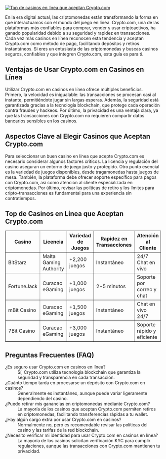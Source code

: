 [![Top de casinos en línea que aceptan Crypto.com](https://123-caf.pages.dev/gitsignup.png)](https://vrmoo.ru/Bt82HjjY)

<p>En la era digital actual, las criptomonedas están transformando la forma en que interactuamos con el mundo del juego en línea. Crypto.com, una de las plataformas más confiables para comprar, vender y usar criptoactivos, ha ganado popularidad debido a su seguridad y rapidez en transacciones. Cada vez más casinos en línea reconocen esta tendencia y aceptan Crypto.com como método de pago, facilitando depósitos y retiros instantáneos. Si eres un entusiasta de las criptomonedas y buscas casinos seguros, confiables y que integren Crypto.com, esta guía es para ti.</p>  <h2>Ventajas de Usar Crypto.com en Casinos en Línea</h2> <p>Utilizar Crypto.com en casinos en línea ofrece múltiples beneficios. Primero, la velocidad es inigualable: las transacciones se procesan casi al instante, permitiéndote jugar sin largas esperas. Además, la seguridad está garantizada gracias a la tecnología blockchain, que protege cada operación contra fraudes y hackeos. Por último, la privacidad es una ventaja clara, ya que las transacciones con Crypto.com no requieren compartir datos bancarios sensibles en los casinos.</p>  <h2>Aspectos Clave al Elegir Casinos que Aceptan Crypto.com</h2> <p>Para seleccionar un buen casino en línea que acepte Crypto.com es necesario considerar algunos factores críticos. La licencia y regulación del casino aseguran un entorno de juego justo y protegido. Otro punto esencial es la variedad de juegos disponibles, desde tragamonedas hasta juegos de mesa. También, la plataforma debe ofrecer soporte específico para pagos con Crypto.com, así como atención al cliente especializada en criptomonedas. Por último, revisar las políticas de retiro y los límites para cripto-transacciones es fundamental para una experiencia sin contratiempos.</p>  <h2>Top de Casinos en Línea que Aceptan Crypto.com</h2> <table border="1" cellspacing="0" cellpadding="8">   <thead>     <tr>       <th>Casino</th>       <th>Licencia</th>       <th>Variedad de Juegos</th>       <th>Rapidez en Transacciones</th>       <th>Atención al Cliente</th>     </tr>   </thead>   <tbody>     <tr>       <td>BitStarz</td>       <td>Malta Gaming Authority</td>       <td>+2,200 juegos</td>       <td>Instantáneo</td>       <td>24/7 Chat en vivo</td>     </tr>     <tr>       <td>FortuneJack</td>       <td>Curacao eGaming</td>       <td>+1,000 juegos</td>       <td>2-5 minutos</td>       <td>Soporte por correo y chat</td>     </tr>     <tr>       <td>mBit Casino</td>       <td>Curacao eGaming</td>       <td>+1,500 juegos</td>       <td>Instantáneo</td>       <td>Chat en vivo 24/7</td>     </tr>     <tr>       <td>7Bit Casino</td>       <td>Curacao eGaming</td>       <td>+3,000 juegos</td>       <td>Instantáneo</td>       <td>Soporte rápido y eficiente</td>     </tr>   </tbody> </table>  <h2>Preguntas Frecuentes (FAQ)</h2> <dl>   <dt>¿Es seguro usar Crypto.com en casinos en línea?</dt>   <dd>Sí, Crypto.com utiliza tecnología blockchain que garantiza la seguridad y transparencia en cada transacción.</dd>    <dt>¿Cuánto tiempo tarda en procesarse un depósito con Crypto.com en casinos?</dt>   <dd>Generalmente es instantáneo, aunque puede variar ligeramente dependiendo del casino.</dd>    <dt>¿Puedo retirar mis ganancias en criptomonedas mediante Crypto.com?</dt>   <dd>La mayoría de los casinos que aceptan Crypto.com permiten retiros en criptomonedas, facilitando transferencias rápidas a tu wallet.</dd>    <dt>¿Hay algún cargo extra por usar Crypto.com en casinos?</dt>   <dd>Normalmente no, pero es recomendable revisar las políticas del casino y las tarifas de la red blockchain.</dd>    <dt>¿Necesito verificar mi identidad para usar Crypto.com en casinos en línea?</dt>   <dd>La mayoría de los casinos solicitan verificación KYC para cumplir regulaciones, aunque las transacciones con Crypto.com mantienen tu privacidad.</dd> </dl>
